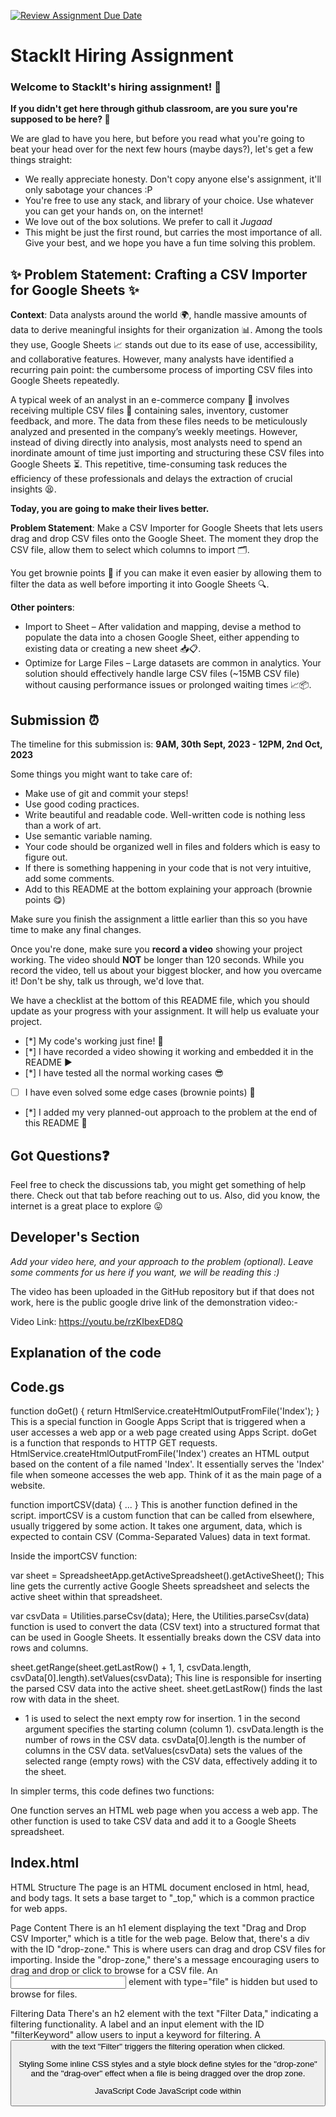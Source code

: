 [![Review Assignment Due Date](https://classroom.github.com/assets/deadline-readme-button-24ddc0f5d75046c5622901739e7c5dd533143b0c8e959d652212380cedb1ea36.svg)](https://classroom.github.com/a/_IojtdoU)
# StackIt Hiring Assignment

### Welcome to StackIt's hiring assignment! 🚀

**If you didn't get here through github classroom, are you sure you're supposed to be here? 🤨**


We are glad to have you here, but before you read what you're going to beat your head over for the next few hours (maybe days?), let's get a few things straight:
- We really appreciate honesty. Don't copy anyone else's assignment, it'll only sabotage your chances :P
- You're free to use any stack, and library of your choice. Use whatever you can get your hands on, on the internet!
- We love out of the box solutions. We prefer to call it *Jugaad* 
- This might be just the first round, but carries the most importance of all. Give your best, and we hope you have a fun time solving this problem.

## ✨ **Problem Statement: Crafting a CSV Importer for Google Sheets** ✨

**Context**:
Data analysts around the world 🌍, handle massive amounts of data to derive meaningful insights for their organization 📊. Among the tools they use, Google Sheets 📈 stands out due to its ease of use, accessibility, and collaborative features. However, many analysts have identified a recurring pain point: the cumbersome process of importing CSV files into Google Sheets repeatedly.

A typical week of an analyst in an e-commerce company 🛒 involves receiving multiple CSV files 📁 containing sales, inventory, customer feedback, and more. The data from these files needs to be meticulously analyzed and presented in the company’s weekly meetings. However, instead of diving directly into analysis, most analysts need to spend an inordinate amount of time just importing and structuring these CSV files into Google Sheets ⏳. This repetitive, time-consuming task reduces the efficiency of these professionals and delays the extraction of crucial insights 😫.

**Today, you are going to make their lives better.**

**Problem Statement**:
Make a CSV Importer for Google Sheets that lets users drag and drop CSV files onto the Google Sheet. The moment they drop the CSV file, allow them to select which columns to import 🗂️.

You get brownie points 🍪 if you can make it even easier by allowing them to filter the data as well before importing it into Google Sheets 🔍.

**Other pointers**:
- Import to Sheet – After validation and mapping, devise a method to populate the data into a chosen Google Sheet, either appending to existing data or creating a new sheet 📥📋.
- Optimize for Large Files – Large datasets are common in analytics. Your solution should effectively handle large CSV files (~15MB CSV file) without causing performance issues or prolonged waiting times 📈📦.

## Submission ⏰
The timeline for this submission is: **9AM, 30th Sept, 2023 - 12PM, 2nd Oct, 2023**

Some things you might want to take care of:
- Make use of git and commit your steps!
- Use good coding practices.
- Write beautiful and readable code. Well-written code is nothing less than a work of art.
- Use semantic variable naming.
- Your code should be organized well in files and folders which is easy to figure out.
- If there is something happening in your code that is not very intuitive, add some comments.
- Add to this README at the bottom explaining your approach (brownie points 😋)

Make sure you finish the assignment a little earlier than this so you have time to make any final changes.

Once you're done, make sure you **record a video** showing your project working. The video should **NOT** be longer than 120 seconds. While you record the video, tell us about your biggest blocker, and how you overcame it! Don't be shy, talk us through, we'd love that.

We have a checklist at the bottom of this README file, which you should update as your progress with your assignment. It will help us evaluate your project.

- [*] My code's working just fine! 🥳
- [*] I have recorded a video showing it working and embedded it in the README ▶️
- [*] I have tested all the normal working cases 😎
- [ ] I have even solved some edge cases (brownie points) 💪
- [*] I added my very planned-out approach to the problem at the end of this README 📜

## Got Questions❓
Feel free to check the discussions tab, you might get something of help there. Check out that tab before reaching out to us. Also, did you know, the internet is a great place to explore 😛

## Developer's Section
*Add your video here, and your approach to the problem (optional). Leave some comments for us here if you want, we will be reading this :)*

The video has been uploaded in the GitHub repository but if that does not work, here is the public google drive link of the demonstration video:-

Video Link: https://youtu.be/rzKIbexED8Q

## Explanation of the code

## Code.gs

function doGet() { return HtmlService.createHtmlOutputFromFile('Index'); }
This is a special function in Google Apps Script that is triggered when a user accesses a web app or a web page created using Apps Script.
doGet is a function that responds to HTTP GET requests.
HtmlService.createHtmlOutputFromFile('Index') creates an HTML output based on the content of a file named 'Index'. It essentially serves the 'Index' file when someone accesses the web app. Think of it as the main page of a website.

function importCSV(data) { ... }
This is another function defined in the script.
importCSV is a custom function that can be called from elsewhere, usually triggered by some action.
It takes one argument, data, which is expected to contain CSV (Comma-Separated Values) data in text format.

Inside the importCSV function:

var sheet = SpreadsheetApp.getActiveSpreadsheet().getActiveSheet();
This line gets the currently active Google Sheets spreadsheet and selects the active sheet within that spreadsheet.

var csvData = Utilities.parseCsv(data);
Here, the Utilities.parseCsv(data) function is used to convert the data (CSV text) into a structured format that can be used in Google Sheets. It essentially breaks down the CSV data into rows and columns.

sheet.getRange(sheet.getLastRow() + 1, 1, csvData.length, csvData[0].length).setValues(csvData);
This line is responsible for inserting the parsed CSV data into the active sheet.
sheet.getLastRow() finds the last row with data in the sheet.
+ 1 is used to select the next empty row for insertion.
1 in the second argument specifies the starting column (column 1).
csvData.length is the number of rows in the CSV data.
csvData[0].length is the number of columns in the CSV data.
setValues(csvData) sets the values of the selected range (empty rows) with the CSV data, effectively adding it to the sheet.

In simpler terms, this code defines two functions:

One function serves an HTML web page when you access a web app.
The other function is used to take CSV data and add it to a Google Sheets spreadsheet.

## Index.html

HTML Structure
The page is an HTML document enclosed in html, head, and body tags.
It sets a base target to "_top," which is a common practice for web apps.

Page Content
There is an h1 element displaying the text "Drag and Drop CSV Importer," which is a title for the web page.
Below that, there's a div with the ID "drop-zone." This is where users can drag and drop CSV files for importing.
Inside the "drop-zone," there's a message encouraging users to drag and drop or click to browse for a CSV file. An <input> element with type="file" is hidden but used to browse for files.

Filtering Data
There's an h2 element with the text "Filter Data," indicating a filtering functionality.
A label and an input element with the ID "filterKeyword" allow users to input a keyword for filtering.
A <button> with the text "Filter" triggers the filtering operation when clicked.

Styling
Some inline CSS styles and a style block define styles for the "drop-zone" and the "drag-over" effect when a file is being dragged over the drop zone.

JavaScript Code
JavaScript code within <script> tags handles the interactive functionality of the web page.
It defines event listeners for drag-and-drop interactions, file selection, and filtering.
When a CSV file is dropped or selected, the code reads the file, converts it to text, and then sends that text to a Google Apps Script function (google.script.run.importCSV(data)) for further processing.
The filtering function (filterData) takes the keyword entered by the user, applies the filter to the CSV data, and sends the filtered CSV data to the same Google Apps Script function for importing.

In simple terms, this web page allows users to

Drag and drop a CSV file onto the page.
Browse for a CSV file by clicking on the designated area.
Filter the data in the CSV file by entering a keyword.
When files are dropped or filtered, the data is sent to a server-side script (Google Apps Script) for processing, likely adding it to a Google Sheets document or performing other actions specified in the server-side script.
